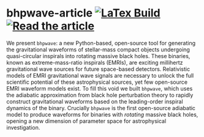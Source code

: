 # bhpwave-article [![LaTex Build](https://github.com/znasipak/bhpwave-article/actions/workflows/compile-release.yml/badge.svg)](https://github.com/znasipak/bhpwave-article/actions/workflows/compile-release.yml/badge.svg) [![Read the article](https://img.shields.io/badge/PDF-latest-blue.svg?style=flat)](https://github.com/znasipak/bhpwave-article/raw/gh-action-result/pdflatex/ms.pdf)

We present `bhpwave`: a new Python-based, open-source tool for generating the gravitational waveforms of stellar-mass compact objects undergoing quasi-circular inspirals into rotating massive black holes. These binaries, known as extreme-mass-ratio inspirals (EMRIs), are exciting millihertz gravitational wave sources for future space-based detectors. Relativistic models of EMRI gravitational wave signals are necessary to unlock the full scientific potential of these astrophysical sources, yet few open-source EMRI waveform models exist. To fill this void we built `bhpwave`, which uses the adiabatic approximation from black hole perturbation theory to rapidly construct gravitational waveforms based on the leading-order inspiral dynamics of the binary. Crucially `bhpwave` is the first open-source adiabatic model to produce waveforms for binaries with *rotating* massive black holes, opening a new dimension of parameter space for astrophysical investigation.
